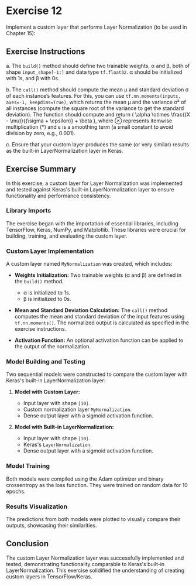 # Exercise 12

Implement a custom layer that performs Layer Normalization (to be used in Chapter 15):

## Exercise Instructions

a. The `build()` method should define two trainable weights, α and β, both of shape `input_shape[-1:]` and data type `tf.float32`. α should be initialized with 1s, and β with 0s.

b. The `call()` method should compute the mean μ and standard deviation σ of each instance’s features. For this, you can use `tf.nn.moments(inputs, axes=-1, keepdims=True)`, which returns the mean μ and the variance σ² of all instances (compute the square root of the variance to get the standard deviation). The function should compute and return \( \alpha \otimes \frac{(X - \mu)}{(\sigma + \epsilon)} + \beta \), where ⊗ represents itemwise multiplication (*) and ε is a smoothing term (a small constant to avoid division by zero, e.g., 0.001).

c. Ensure that your custom layer produces the same (or very similar) results as the built-in LayerNormalization layer in Keras.

## Exercise Summary

In this exercise, a custom layer for Layer Normalization was implemented and tested against Keras's built-in LayerNormalization layer to ensure functionality and performance consistency.

### Library Imports

The exercise began with the importation of essential libraries, including TensorFlow, Keras, NumPy, and Matplotlib. These libraries were crucial for building, training, and evaluating the custom layer.

### Custom Layer Implementation

A custom layer named `MyNormalization` was created, which includes:

- **Weights Initialization:** Two trainable weights (α and β) are defined in the `build()` method. 
  - α is initialized to 1s.
  - β is initialized to 0s.

- **Mean and Standard Deviation Calculation:** The `call()` method computes the mean and standard deviation of the input features using `tf.nn.moments()`. The normalized output is calculated as specified in the exercise instructions.

- **Activation Function:** An optional activation function can be applied to the output of the normalization.

### Model Building and Testing

Two sequential models were constructed to compare the custom layer with Keras's built-in LayerNormalization layer:

1. **Model with Custom Layer:**
   - Input layer with shape `[10]`.
   - Custom normalization layer `MyNormalization`.
   - Dense output layer with a sigmoid activation function.

2. **Model with Built-in LayerNormalization:**
   - Input layer with shape `[10]`.
   - Keras's `LayerNormalization`.
   - Dense output layer with a sigmoid activation function.

### Model Training

Both models were compiled using the Adam optimizer and binary crossentropy as the loss function. They were trained on random data for 10 epochs.

### Results Visualization

The predictions from both models were plotted to visually compare their outputs, showcasing their similarities.

## Conclusion

The custom Layer Normalization layer was successfully implemented and tested, demonstrating functionality comparable to Keras's built-in LayerNormalization. This exercise solidified the understanding of creating custom layers in TensorFlow/Keras.
